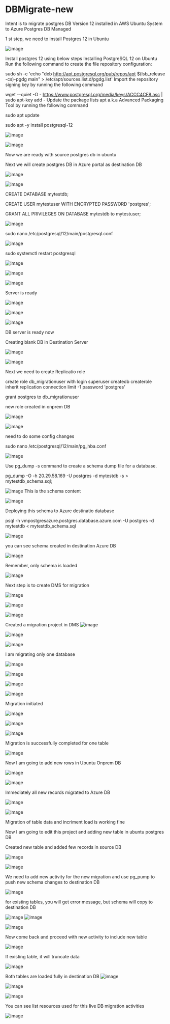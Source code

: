 # DBMigrate-new

Intent is to migrate postgres DB Version 12 installed in AWS Ubuntu System to Azure Postgres DB Managed 

1 st step, we need to install Postgres 12 in Ubuntu

![image](https://github.com/user-attachments/assets/bc8b1abf-3241-4e6f-8d9c-3911922d2459)

Install postgres 12 using below steps
Installing PostgreSQL 12 on Ubuntu
Run the following command to create the file repository configuration:

sudo sh -c 'echo "deb http://apt.postgresql.org/pub/repos/apt $(lsb_release -cs)-pgdg main" > /etc/apt/sources.list.d/pgdg.list'
Import the repository signing key by running the following command

wget --quiet -O - https://www.postgresql.org/media/keys/ACCC4CF8.asc | sudo apt-key add -
Update the package lists apt a.k.a Advanced Packaging Tool by running the following command

sudo apt update

sudo apt -y install postgresql-12

![image](https://github.com/user-attachments/assets/05677fbc-1a37-4be8-9141-a4d09bbe975c)

![image](https://github.com/user-attachments/assets/1c13d090-4355-44eb-9672-0721b0f65c47)


Now we are ready with source postgres db in ubuntu

Next we will create postgres DB in Azure portal as destination DB




![image](https://github.com/user-attachments/assets/464e8780-55ba-4c6a-ba31-a4771e3dd9c3)


![image](https://github.com/user-attachments/assets/e9f2f4d2-ca70-4994-b680-b9c1c199c755)

CREATE DATABASE mytestdb;

CREATE USER mytestuser WITH ENCRYPTED PASSWORD 'postgres';

GRANT ALL PRIVILEGES ON DATABASE mytestdb to mytestuser;

![image](https://github.com/user-attachments/assets/2c221259-9f3a-489c-b853-2cdca1772e86)

sudo nano /etc/postgresql/12/main/postgresql.conf

![image](https://github.com/user-attachments/assets/bbf29921-8c73-4869-968b-ce741f0e93c7)

sudo systemctl restart postgresql

![image](https://github.com/user-attachments/assets/d1d52971-e5de-4c8c-adc6-67eb745f9fdd)


![image](https://github.com/user-attachments/assets/2588e3bb-0b20-4358-a460-f4ea13ef2a59)


![image](https://github.com/user-attachments/assets/2df5f779-9e9d-4fbb-8ef2-99260c221308)


Server is ready

![image](https://github.com/user-attachments/assets/4870e45e-804f-4e73-999d-5d076a1ff628)


![image](https://github.com/user-attachments/assets/c398c5a5-ca56-4120-9e66-18069e7a618a)

![image](https://github.com/user-attachments/assets/9cb839ea-2cbb-4550-8119-1b50342f3adb)

DB server is ready now

Creating blank DB in Destination Server

![image](https://github.com/user-attachments/assets/3452a013-341d-48f7-8e34-bd7eb751c79c)




![image](https://github.com/user-attachments/assets/9f7fcbac-b25c-4bbc-a273-84dfc9a24e24)

Next we need to create Replicatio role

create role db_migrationuser with
login
superuser
createdb
createrole
inherit
replication
connection limit -1
password 'postgres'

grant postgres to db_migrationuser

new role created in onprem DB

![image](https://github.com/user-attachments/assets/ea14fbf0-36a1-4f4f-84f7-68e1fe2b3c8d)


![image](https://github.com/user-attachments/assets/6d8e933b-5415-4bae-8a78-7ce54e23c13d)



need to do some config changes

sudo nano /etc/postgresql/12/main/pg_hba.conf

![image](https://github.com/user-attachments/assets/38679a67-30d7-4299-a5fc-db213c07ebfe)

Use pg_dump -s command to create a schema dump file for a database.

pg_dump -O -h 20.29.58.169 -U postgres -d mytestdb -s > mytestdb_schema.sql;

![image](https://github.com/user-attachments/assets/7b9b47c3-8cec-40d4-8a7d-27275607de47)
This is the schema content

![image](https://github.com/user-attachments/assets/b7b17f5b-967f-4322-b3aa-a6518046b9e7)

Deploying this schema to Azure destinatio database

psql  -h vmpostgresazure.postgres.database.azure.com  -U postgres -d mytestdb  < mytestdb_schema.sql

![image](https://github.com/user-attachments/assets/9cb1a22a-5ca5-448f-8d02-dc6e3981d35c)


you can see schema created in destination Azure DB

![image](https://github.com/user-attachments/assets/aeb965b3-e8e2-4c18-8504-807bba0c7f2c)

Remember, only schema is loaded

![image](https://github.com/user-attachments/assets/ea97c260-c69b-43a7-b5cf-033d9673e5e7)

Next step is to create DMS for migration

![image](https://github.com/user-attachments/assets/a9656c72-9f10-47bd-8ed6-eaed6f3819b0)


![image](https://github.com/user-attachments/assets/58d04256-e770-4c85-86b7-40684589ef02)


![image](https://github.com/user-attachments/assets/fe74c067-c373-4652-818c-378381a27c11)

Created a migration project in DMS
![image](https://github.com/user-attachments/assets/829fe52c-277f-4305-bf5d-65539f0d3a5c)


![image](https://github.com/user-attachments/assets/854b83be-5bae-4775-bdef-695503c679ba)


![image](https://github.com/user-attachments/assets/a90f448a-366a-4c8d-b4fe-8f62e3cf653a)


I am migrating  only one database

![image](https://github.com/user-attachments/assets/cfd66773-4e67-4674-aa25-d1f7d567c516)


![image](https://github.com/user-attachments/assets/9c2523fe-3f95-4201-b9ed-a50d7b1e0960)


![image](https://github.com/user-attachments/assets/c9b0c318-8816-45d3-9811-8ffaaf1e4af5)

![image](https://github.com/user-attachments/assets/ec88cfe5-d813-4a42-8318-de0897b18c7c)

Migration initiated

![image](https://github.com/user-attachments/assets/0d30e3ae-66aa-4a6e-a57a-8104d468b84c)


![image](https://github.com/user-attachments/assets/16cd617e-0d5a-41a2-976a-38f07822fa8f)


![image](https://github.com/user-attachments/assets/de5c7fa7-0e72-4eb8-b531-cfd3445b2f89)

Migration is successfully completed for one table

![image](https://github.com/user-attachments/assets/f32b201d-606f-4cec-831c-8240da1e4edc)


Now I am going to add new rows in Ubuntu Onprem DB

![image](https://github.com/user-attachments/assets/f694547f-ec9b-4c72-8ff8-8a2ba8e26a99)

![image](https://github.com/user-attachments/assets/94cf6996-169a-416e-84ab-b939590c9440)


Immediately all new records migrated to Azure DB

![image](https://github.com/user-attachments/assets/5e581d50-d746-436f-8517-cf22b323e2be)


![image](https://github.com/user-attachments/assets/d3bc8e6f-4434-426c-97d2-3fce9166b35c)


Migration of table data and incriment load is working fine

Now I am going to edit this project and adding new table in ubuntu postgres DB

Created new table and added few records in source DB

![image](https://github.com/user-attachments/assets/764f4b4c-af70-4c72-99c6-08fb96790a2d)

![image](https://github.com/user-attachments/assets/5afe1258-bca9-4675-8fee-fe8364f70203)


We need to add new activity for the new migration and use pg_pump to push new schema changes to destination DB

![image](https://github.com/user-attachments/assets/7ccdd5f3-0211-4b4a-a978-f1d0090bee1c)

for existing tables, you will get error message, but schema will copy to destination DB

![image](https://github.com/user-attachments/assets/140852c9-efc4-44b7-9454-d08a75f3a9c9)
![image](https://github.com/user-attachments/assets/8d65d638-2f85-4ec3-89c4-50d51215d1a0)


![image](https://github.com/user-attachments/assets/816b83ed-d6cf-45e9-baac-4ce6e837716f)

Now come back and proceed with new activity to include new table

![image](https://github.com/user-attachments/assets/51288654-dc22-4300-bf8d-4e394b88a7b7)


If existing table, it will truncate data

![image](https://github.com/user-attachments/assets/93f07261-f5c1-4e95-9900-a75e1cb25ba1)

Both tables are loaded fully in destination DB
![image](https://github.com/user-attachments/assets/a1ff5594-9c05-4abf-a955-ac3ac70320f8)

![image](https://github.com/user-attachments/assets/d9521e5d-600a-4f8d-af39-b5fcf2af954b)

![image](https://github.com/user-attachments/assets/6e321bbb-6647-475b-9ea6-c5fc2c960993)


You can see list resources used for this live DB migration activities

![image](https://github.com/user-attachments/assets/9143d006-f846-4f71-ba3c-68d560892e0d)


